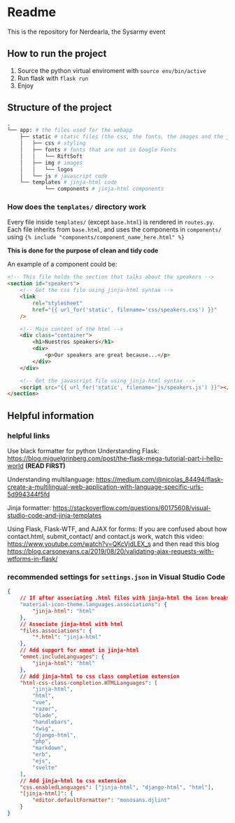 # Readme

This is the repository for Nerdearla, the Sysarmy event

## How to run the project

1. Source the python virtual enviroment with `source env/bin/active`
2. Run flask with `flask run`
3. Enjoy

## Structure of the project

```python
.
└── app: # the files used for the webapp
    ├── static # static files (the css, the fonts, the images and the javascript files)
    │   ├── css # styling
    │   ├── fonts # fonts that are not in Google Fonts
    │   │   └── RiftSoft
    │   ├── img # images
    │   │   └── logos
    │   └── js # javascript code
    └── templates # jinja-html code
			└── components # jinja-html components
```

### How does the `templates/` directory work

Every file inside `templates/` (except `base.html`) is rendered in `routes.py`.
Each file inherits from `base.html`, and uses the components in `components/` using `{% include "components/component_name_here.html" %}`

**This is done for the purpose of clean and tidy code**

An example of a component could be:

```html
<!-- This file holds the section that talks about the speakers -->
<section id="speakers">
	<!-- Get the css file using jinja-html syntax -->
	<link
		rel="stylesheet"
		href="{{ url_for('static', filename='css/speakers.css') }}"
	/>

	<!-- Main content of the html -->
	<div class="container">
		<h1>Nuestros speakers</h1>
		<div>
			<p>Our speakers are great because...</p>
		</div>
	</div>

	<!-- Get the javascript file using jinja-html syntax -->
	<script src="{{ url_for('static', filename='js/speakers.js') }}"></script>
</section>
```

## Helpful information

### helpful links

Use black formatter for python
Understanding Flask: https://blog.miguelgrinberg.com/post/the-flask-mega-tutorial-part-i-hello-world **(READ FIRST)**

Understanding multilanguage: https://medium.com/@nicolas_84494/flask-create-a-multilingual-web-application-with-language-specific-urls-5d994344f5fd

Jinja formatter: https://stackoverflow.com/questions/60175608/visual-studio-code-and-jinja-templates

Using Flask, Flask-WTF, and AJAX for forms:
If you are confused about how contact.html, submit_contact/ and contact.js work, watch this video: https://www.youtube.com/watch?v=QKcVjdLEX_s and then read this blog https://blog.carsonevans.ca/2019/08/20/validating-ajax-requests-with-wtforms-in-flask/

### recommended settings for `settings.json` in Visual Studio Code

```json
{
	// If after associating .html files with jinja-html the icon breaks, add this to your `settings.json` (if you are using Material Icon Theme):
	"material-icon-theme.languages.associations": {
		"jinja-html": "html"
	},
	// Associate jinja-html with html
	"files.associations": {
		"*.html": "jinja-html"
	},
	// Add support for emmet in jinja-html
	"emmet.includeLanguages": {
		"jinja-html": "html"
	},
	// Add jinja-html to css class completion extension
	"html-css-class-completion.HTMLLanguages": [
		"jinja-html",
		"html",
		"vue",
		"razor",
		"blade",
		"handlebars",
		"twig",
		"django-html",
		"php",
		"markdown",
		"erb",
		"ejs",
		"svelte"
	],
	// Add jinja-html to css extension
	"css.enabledLanguages": ["jinja-html", "django-html", "html"],
	"[jinja-html]": {
		"editor.defaultFormatter": "monosans.djlint"
	}
}
```
